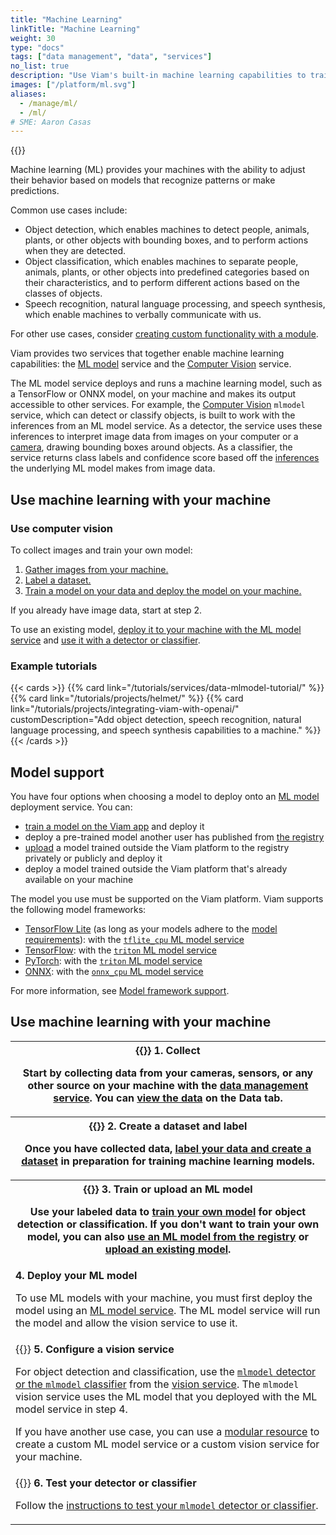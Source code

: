```yaml
---
title: "Machine Learning"
linkTitle: "Machine Learning"
weight: 30
type: "docs"
tags: ["data management", "data", "services"]
no_list: true
description: "Use Viam's built-in machine learning capabilities to train image classification models and deploy these models to your machines."
images: ["/platform/ml.svg"]
aliases:
  - /manage/ml/
  - /ml/
# SME: Aaron Casas
---
```


{{<imgproc src="/services/ml/training.png" class="alignright" resize="400x" declaredimensions=true alt="ML training">}}

Machine learning (ML) provides your machines with the ability to adjust their behavior based on models that recognize patterns or make predictions.

Common use cases include:

- Object detection, which enables machines to detect people, animals, plants, or other objects with bounding boxes, and to perform actions when they are detected.
- Object classification, which enables machines to separate people, animals, plants, or other objects into predefined categories based on their characteristics, and to perform different actions based on the classes of objects.
- Speech recognition, natural language processing, and speech synthesis, which enable machines to verbally communicate with us.

For other use cases, consider [creating custom functionality with a module](/how-tos/create-module/).

Viam provides two services that together enable machine learning capabilities: the [ML model](/services/ml/deploy/) service and the [Computer Vision](/services/vision/) service.

The ML model service deploys and runs a machine learning model, such as a TensorFlow or ONNX model, on your machine and makes its output accessible to other services.
For example, the [Computer Vision](/services/vision/mlmodel/) `mlmodel` service, which can detect or classify objects, is built to work with the inferences from an ML model service.
As a detector, the service uses these inferences to interpret image data from images on your computer or a [camera](/components/camera/), drawing bounding boxes around objects.
As a classifier, the service returns class labels and confidence score based off the [inferences](/services/ml/deploy/#infer) the underlying ML model makes from image data.

## Use machine learning with your machine

### Use computer vision

To collect images and train your own model:

1. [Gather images from your machine.](/get-started/collect-data/)
2. [Label a dataset.](/how-tos/deploy-ml/#create-a-dataset-and-label-data)
3. [Train a model on your data and deploy the model on your machine.](/how-tos/deploy-ml/#train-and-test-a-machine-learning-ml-model)

If you already have image data, start at step 2.

To use an existing model, [deploy it to your machine with the ML model service](/services/ml/deploy/) and [use it with a detector or classifier](/services/vision/mlmodel/).

### Example tutorials

{{< cards >}}
{{% card link="/tutorials/services/data-mlmodel-tutorial/" %}}
{{% card link="/tutorials/projects/helmet/" %}}
{{% card link="/tutorials/projects/integrating-viam-with-openai/" customDescription="Add object detection, speech recognition, natural language processing, and speech synthesis capabilities to a machine." %}}
{{< /cards >}}

## Model support

You have four options when choosing a model to deploy onto an [ML model](/services/ml/deploy/) deployment service.
You can:

- [train a model on the Viam app](/services/ml/train-model/) and deploy it
- deploy a pre-trained model another user has published from [the registry](https://app.viam.com/registry)
- [upload](/services/ml/upload-model/) a model trained outside the Viam platform to the registry privately or publicly and deploy it
- deploy a model trained outside the Viam platform that's already available on your machine

The model you use must be supported on the Viam platform.
Viam supports the following model frameworks:

- [TensorFlow Lite](https://www.tensorflow.org/lite) (as long as your models adhere to the [model requirements](/services/ml/deploy/tflite_cpu/#model-requirements)): with the [`tflite_cpu` ML model service](/services/ml/deploy/)
- [TensorFlow](https://www.tensorflow.org/): with the [`triton` ML model service](https://github.com/viamrobotics/viam-mlmodelservice-triton)
- [PyTorch](https://pytorch.org/): with the [`triton` ML model service](https://github.com/viamrobotics/viam-mlmodelservice-triton)
- [ONNX](https://onnx.ai/): with the [`onnx_cpu` ML model service](https://github.com/viam-labs/onnx-cpu)

For more information, see [Model framework support](/services/ml/upload-model/#model-framework-support).

## Use machine learning with your machine

<table>
  <tr>
    <th>{{<imgproc src="/services/ml/collect.svg" class="fill alignright" style="max-width: 300px" declaredimensions=true alt="Collect data">}}
      <b>1. Collect</b>
      <p>Start by collecting data from your cameras, sensors, or any other source on your machine with the <a href="/services/data/">data management service</a>. You can <a href="/services/data/view/">view the data</a> on the <b>Data tab</b>.</p>
    </th>
  </tr>
  <tr>
    <th>{{<imgproc src="/services/ml/label.svg" class="fill alignleft" style="max-width: 300px" declaredimensions=true alt="Label data">}}
      <b>2. Create a dataset and label</b>
      <p>Once you have collected data, <a href="/how-tos/deploy-ml/#create-a-dataset-and-label-data">label your data and create a dataset</a> in preparation for training machine learning models.</p>
    </th>
  </tr>
  <tr>
    <th>{{<imgproc src="/services/ml/train.svg" class="fill alignright" style="max-width: 300px" declaredimensions=true alt="Train models">}}
      <b>3. Train or upload an ML model</b>
      <p>Use your labeled data to <a href="/services/ml/train-model/">train your own model</a> for object detection or classification</a>. If you don't want to train your own model, you can also <a href="/registry/">use an ML model from the registry</a> or <a href="/services/ml/upload-model/">upload an existing model</a>.</p>
    </th>
  </tr>
  <tr>
    <td>
      <b>4. Deploy your ML model</b>
      <p>To use ML models with your machine, you must first deploy the model using an <a href="/services/ml/deploy/">ML model service</a>. The ML model service will run the model and allow the vision service to use it.</p>
    </td>
  </tr>
  <tr>
    <td>{{<imgproc src="/services/ml/configure.svg" class="fill alignleft" style="max-width: 300px" declaredimensions=true alt="Configure a service">}}
      <b>5. Configure a vision service</b>
      <p>For object detection and classification, use the <a href="/services/vision/mlmodel/"><code>mlmodel</code> detector or the <code>mlmodel</code> classifier</a> from the <a href="/services/vision/">vision service</a>. The <code>mlmodel</code> vision service uses the ML model that you deployed with the ML model service in step 4.</p>
      <p>If you have another use case, you can use a <a href="/registry/">modular resource</a> to create a custom ML model service or a custom vision service for your machine.</p>
</td>
  </tr>
  <tr>
    <td>{{<imgproc src="/services/ml/deploy.svg" class="fill alignright" style="max-width: 300px" declaredimensions=true alt="Deploy your model">}}
      <b>6. Test your detector or classifier</b>
      <p>Follow the <a href="/services/vision/mlmodel/#test-your-detector-or-classifier">instructions to test your <code>mlmodel</code> detector or classifier</a>.</p>
    </td>
  </tr>
</table>

